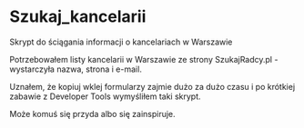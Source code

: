 # Szukaj_kancelarii
Skrypt do ściągania informacji o kancelariach w Warszawie

Potrzebowałem listy kancelarii w Warszawie ze strony SzukajRadcy.pl - wystarczyła nazwa, strona i e-mail.

Uznałem, że kopiuj wklej formularzy zajmie dużo za dużo czasu i po krótkiej zabawie z Developer Tools wymyśliłem taki skrypt.

Może komuś się przyda albo się zainspiruje.
